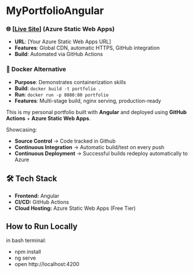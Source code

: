 # MyPortfolioAngular
### 🌐 [[Live Site](https://happy-grass-0838a111e.1.azurestaticapps.net/)] (Azure Static Web Apps)
- **URL**: [Your Azure Static Web Apps URL]
- **Features**: Global CDN, automatic HTTPS, GitHub integration
- **Build**: Automated via GitHub Actions

### 🐳 Docker Alternative
- **Purpose**: Demonstrates containerization skills
- **Build**: `docker build -t portfolio .`
- **Run**: `docker run -p 8080:80 portfolio`
- **Features**: Multi-stage build, nginx serving, production-ready

This is my personal portfolio built with **Angular** and deployed using **GitHub Actions** + **Azure Static Web Apps**.

Showcasing:
- **Source Control** -> Code tracked in Github
- **Continuous Integration** -> Automatic build/test on every push
- **Continuous Deployment** -> Successful builds redeploy automatically to Azure

## 🛠 Tech Stack
- **Frontend:** Angular  
- **CI/CD:** GitHub Actions  
- **Cloud Hosting:** Azure Static Web Apps (Free Tier)  

## How to Run Locally
in bash terminal:
- npm install
- ng serve
- open http://localhost:4200
